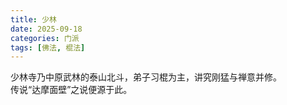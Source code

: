```yaml
---
title: 少林
date: 2025-09-18
categories: 门派
tags: [佛法, 棍法]
---
```


少林寺乃中原武林的泰山北斗，弟子习棍为主，讲究刚猛与禅意并修。  
传说“达摩面壁”之说便源于此。
